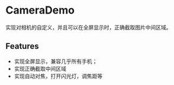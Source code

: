 # CameraDemo
实现对相机的自定义，并且可以在全屏显示时，正确截取图片中间区域。

## Features
 * 实现全屏显示，兼容几乎所有手机；
 * 实现正确截取中间区域
 * 实现自动对焦，打开闪光灯，调焦距等
